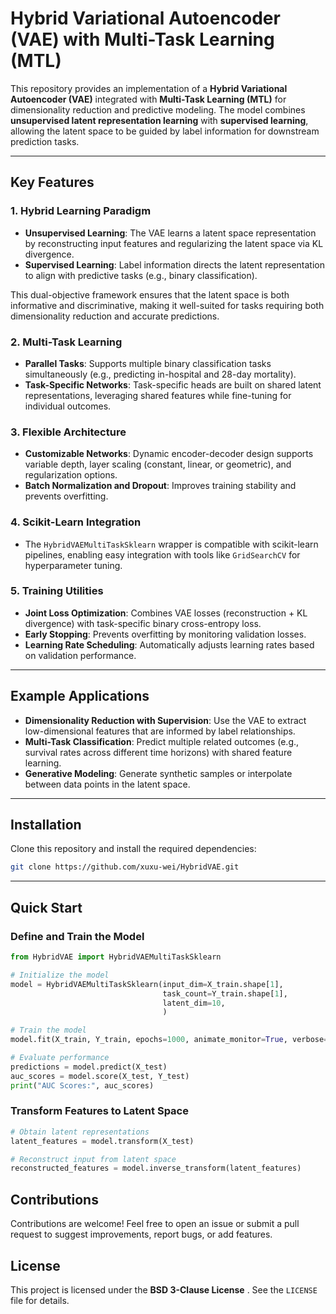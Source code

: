 # Hybrid Variational Autoencoder (VAE) with Multi-Task Learning (MTL)

This repository provides an implementation of a **Hybrid Variational Autoencoder (VAE)** integrated with **Multi-Task Learning (MTL)** for dimensionality reduction and predictive modeling. The model combines **unsupervised latent representation learning** with **supervised learning**, allowing the latent space to be guided by label information for downstream prediction tasks. 

---

## Key Features

### 1. Hybrid Learning Paradigm
- **Unsupervised Learning**: The VAE learns a latent space representation by reconstructing input features and regularizing the latent space via KL divergence.  
- **Supervised Learning**: Label information directs the latent representation to align with predictive tasks (e.g., binary classification).  

This dual-objective framework ensures that the latent space is both informative and discriminative, making it well-suited for tasks requiring both dimensionality reduction and accurate predictions.

### 2. Multi-Task Learning
- **Parallel Tasks**: Supports multiple binary classification tasks simultaneously (e.g., predicting in-hospital and 28-day mortality).  
- **Task-Specific Networks**: Task-specific heads are built on shared latent representations, leveraging shared features while fine-tuning for individual outcomes.  

### 3. Flexible Architecture
- **Customizable Networks**: Dynamic encoder-decoder design supports variable depth, layer scaling (constant, linear, or geometric), and regularization options.  
- **Batch Normalization and Dropout**: Improves training stability and prevents overfitting.  

### 4. Scikit-Learn Integration
- The `HybridVAEMultiTaskSklearn` wrapper is  compatible with scikit-learn pipelines, enabling easy integration with tools like `GridSearchCV` for hyperparameter tuning.

### 5. Training Utilities
- **Joint Loss Optimization**: Combines VAE losses (reconstruction + KL divergence) with task-specific binary cross-entropy loss.  
- **Early Stopping**: Prevents overfitting by monitoring validation losses.  
- **Learning Rate Scheduling**: Automatically adjusts learning rates based on validation performance.  

---

## Example Applications

- **Dimensionality Reduction with Supervision**: Use the VAE to extract low-dimensional features that are informed by label relationships.  
- **Multi-Task Classification**: Predict multiple related outcomes (e.g., survival rates across different time horizons) with shared feature learning.  
- **Generative Modeling**: Generate synthetic samples or interpolate between data points in the latent space.  

---

## Installation

Clone this repository and install the required dependencies:
```bash
git clone https://github.com/xuxu-wei/HybridVAE.git
```

---

## Quick Start

### Define and Train the Model
```python
from HybridVAE import HybridVAEMultiTaskSklearn

# Initialize the model
model = HybridVAEMultiTaskSklearn(input_dim=X_train.shape[1],          # Input feature dimension
                                  task_count=Y_train.shape[1],         # Number of binary classification tasks
                                  latent_dim=10,                       # Latent space dimension
                                  )

# Train the model
model.fit(X_train, Y_train, epochs=1000, animate_monitor=True, verbose=1)

# Evaluate performance
predictions = model.predict(X_test)
auc_scores = model.score(X_test, Y_test)
print("AUC Scores:", auc_scores)
```

### Transform Features to Latent Space
```python
# Obtain latent representations
latent_features = model.transform(X_test)

# Reconstruct input from latent space
reconstructed_features = model.inverse_transform(latent_features)
```



## Contributions

Contributions are welcome! Feel free to open an issue or submit a pull request to suggest improvements, report bugs, or add features.



## License

This project is licensed under the **BSD 3-Clause License** . See the `LICENSE` file for details.



